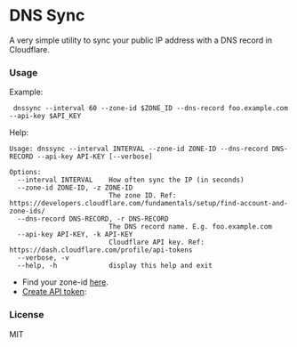 DNS Sync
===

A very simple utility to sync your public IP address with a DNS record in Cloudflare.

### Usage

Example:

```
 dnssync --interval 60 --zone-id $ZONE_ID --dns-record foo.example.com --api-key $API_KEY
```

Help:

```
Usage: dnssync --interval INTERVAL --zone-id ZONE-ID --dns-record DNS-RECORD --api-key API-KEY [--verbose]

Options:
  --interval INTERVAL    How often sync the IP (in seconds)
  --zone-id ZONE-ID, -z ZONE-ID
                         The zone ID. Ref: https://developers.cloudflare.com/fundamentals/setup/find-account-and-zone-ids/
  --dns-record DNS-RECORD, -r DNS-RECORD
                         The DNS record name. E.g. foo.example.com
  --api-key API-KEY, -k API-KEY
                         Cloudflare API key. Ref: https://dash.cloudflare.com/profile/api-tokens
  --verbose, -v
  --help, -h             display this help and exit
```

* Find your zone-id [here](https://developers.cloudflare.com/fundamentals/setup/find-account-and-zone-ids/).
* [Create API token](https://developers.cloudflare.com/fundamentals/api/get-started/create-token/):

### License

MIT
